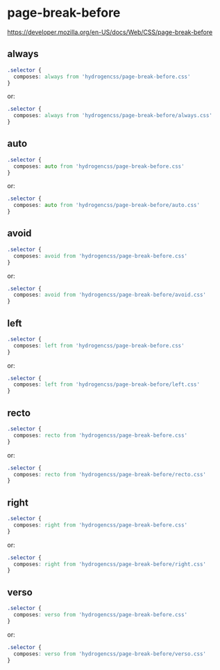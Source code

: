# page-break-before

https://developer.mozilla.org/en-US/docs/Web/CSS/page-break-before

## always
```css
.selector {
  composes: always from 'hydrogencss/page-break-before.css'
}
```

or:
```css
.selector {
  composes: always from 'hydrogencss/page-break-before/always.css'
}
```

## auto
```css
.selector {
  composes: auto from 'hydrogencss/page-break-before.css'
}
```

or:
```css
.selector {
  composes: auto from 'hydrogencss/page-break-before/auto.css'
}
```

## avoid
```css
.selector {
  composes: avoid from 'hydrogencss/page-break-before.css'
}
```

or:
```css
.selector {
  composes: avoid from 'hydrogencss/page-break-before/avoid.css'
}
```

## left
```css
.selector {
  composes: left from 'hydrogencss/page-break-before.css'
}
```

or:
```css
.selector {
  composes: left from 'hydrogencss/page-break-before/left.css'
}
```

## recto
```css
.selector {
  composes: recto from 'hydrogencss/page-break-before.css'
}
```

or:
```css
.selector {
  composes: recto from 'hydrogencss/page-break-before/recto.css'
}
```

## right
```css
.selector {
  composes: right from 'hydrogencss/page-break-before.css'
}
```

or:
```css
.selector {
  composes: right from 'hydrogencss/page-break-before/right.css'
}
```

## verso
```css
.selector {
  composes: verso from 'hydrogencss/page-break-before.css'
}
```

or:
```css
.selector {
  composes: verso from 'hydrogencss/page-break-before/verso.css'
}
```

